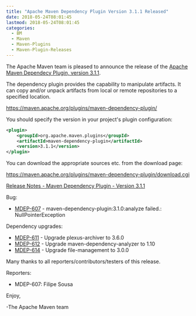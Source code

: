```yaml
---
title: "Apache Maven Dependency Plugin Version 3.1.1 Released"
date: 2018-05-24T08:01:45
lastmod: 2018-05-24T08:01:45
categories:
  - BM
  - Maven
  - Maven-Plugins
  - Maven-Plugin-Releases
---
```

The Apache Maven team is pleased to announce the release of the 
[Apache Maven Dependecy Plugin, version 3.1.1](https://maven.apache.org/plugins/maven-dependency-plugin/).

The dependency plugin provides the capability to manipulate artifacts. It
can copy and/or unpack artifacts from local or remote repositories to a
specified location.

https://maven.apache.org/plugins/maven-dependency-plugin/

You should specify the version in your project's plugin configuration:

```xml
<plugin>
    <groupId>org.apache.maven.plugins</groupId>
    <artifactId>maven-dependency-plugin</artifactId>
    <version>3.1.1</version>
</plugin>
``` 

You can download the appropriate sources etc. from the download page:

https://maven.apache.org/plugins/maven-dependency-plugin/download.cgi


<!-- more -->

[Release Notes - Maven Dependency Plugin - Version 3.1.1](https://issues.apache.org/jira/secure/ReleaseNote.jspa?projectId=12317227&version=12343248)

Bug:

 * [MDEP-607](https://issues.apache.org/jira/browse/MDEP-607) - maven-dependency-plugin:3.1.0:analyze failed.: NullPointerException

Dependency upgrades:
 
 * [MDEP-611](https://issues.apache.org/jira/browse/MDEP-611) - Upgrade plexus-archiver to 3.6.0
 * [MDEP-612](https://issues.apache.org/jira/browse/MDEP-612) - Upgrade maven-dependency-analyzer to 1.10
 * [MDEP-614](https://issues.apache.org/jira/browse/MDEP-614) - Upgrade file-management to 3.0.0

Many thanks to all reporters/contributors/testers of this release.

Reporters:

 * MDEP-607: Filipe Sousa


Enjoy,

-The Apache Maven team
